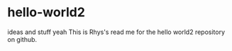 # hello-world2
ideas and stuff yeah
This is Rhys's read me for the hello world2 repository on github.
